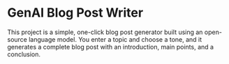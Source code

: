 # GenAI Blog Post Writer

This project is a simple, one-click blog post generator built using an open-source language model. You enter a topic and choose a tone, and it generates a complete blog post with an introduction, main points, and a conclusion.
